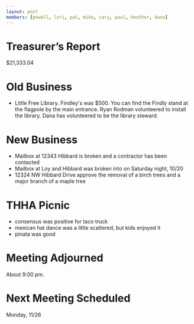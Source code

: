 ```yaml
---
layout: post
members: [powell, lori, pat, mike, cary, paul, heather, dana]
---
```

# Treasurer’s Report
$21,333.04

# Old Business
* Little Free Library.  Findley's was $500.  You can find the Findly stand at the flagpole by the main entrance.  Ryan Rodman volunteered to install the library.  Dana has volunteered to be the library steward. 

# New Business
* Mailbox at 12343 Hibbard is broken and a contractor has been contacted
* Mailbox at Loy and Hibbard was broken into on Saturday night, 10/20
* 12324 NW Hibbard Drive approve the removal of a birch trees and a major branch of a maple tree

# THHA Picnic
* consensus was positive for taco truck
* mexican hat dance was a little scattered, but kids enjoyed it
* pinata was good

# Meeting Adjourned
About 9:00 pm.

# Next Meeting Scheduled
Monday, 11/26
